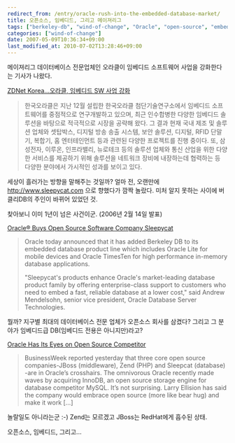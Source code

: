 ```yaml
---
redirect_from: /entry/oracle-rush-into-the-embedded-database-market/
title: 오픈소스, 임베디드, 그리고 메이져리그
tags: ["berkeley-db", "wind-of-change", "Oracle", "open-source", "embedded", "news"]
categories: ["wind-of-change"]
date: 2007-05-09T10:36:34+09:00
last_modified_at: 2010-07-02T13:28:46+09:00
---
```

메이져리그 데이터베이스 전문업체인 오라클이 임베디드 소프트웨어 사업을
강화한다는 기사가 나왔다.

[ZDNet Korea...오라클, 임베디드 SW 사업 강화](http://www.zdnet.co.kr/news/spotnews/enterprise/etc/0,39040034,39157411,00.htm)

> 한국오라클은 지난 12월 설립한 한국오라클 첨단기술연구소에서 임베디드
> 소프트웨어를 중점적으로 연구개발하고 있으며, 최근 인수합병한 다양한
> 임베디드 솔루션을 바탕으로 적극적으로 시장을 공략해 왔다. 그 결과 현재
> 국내 제조 및 솔루션 업체와 셋탑박스, 디지털 방송 송출 시스템, 보안
> 솔루션, 디지털, RFID 단말기, 복합기, 홈 엔터테인먼트 등과 관련된 다양한
> 프로젝트를 진행 중이다. 또, 삼성전자, 이루온, 인프라밸리, 뉴로테크 등의
> 솔루션 업체와 통신 산업을 위한 다양한 서비스를 제공하기 위해 솔루션을
> 네트워크 장비에 내장하는데 협력하는 등 다양한 분야에서 가시적인 성과를
> 보이고 있다.

세상이 흘러가는 방향을 말해주는 것일까? 얼마 전, 오랜만에
<http://www.sleepycat.com> 으로 향했다가 깜짝 놀랐다. 미처 알지 못하는
사이에 버클리DB의 주인이 바뀌어 있었던 것.

찾아보니 이미 1년이 넘은 사건이군. (2006년 2월 14일 발표)

[Oracle® Buys Open Source Software Company Sleepycat](http://www.oracle.com/corporate/press/2006_feb/sleepycat.html)

> Oracle today announced that it has added Berkeley DB to its embedded
> database product line which includes Oracle Lite for mobile devices
> and Oracle TimesTen for high performance in-memory database applications.
> 
> "Sleepycat's products enhance Oracle's market-leading database product
> family by offering enterprise-class support to customers who need to
> embed a fast, reliable database at a lower cost," said Andrew Mendelsohn,
> senior vice president, Oracle Database Server Technologies.

뭘까? 지구별 최대의 데이터베이스 전문 업체가 오픈소스 회사를 삼켰다?
그리고 그 분야가 임베디드급 DB(임베디드 전용은 아니지만)라고?

[Oracle Has Its Eyes on Open Source Competitor](http://itsafeature.com/oracle/)

> BusinessWeek reported yesterday that three core open source
> companies-JBoss (middleware), Zend (PHP) and Sleepcat (database) -are
> in Oracle’s crosshairs. The omnivorous Oracle recently made waves
> by acquiring InnoDB, an open source storage engine for database
> competitor MySQL. It’s not surprising. Larry Ellision has said the
> company would embrace open source (more like bear hug) and make it work […]

놀랄일도 아니라는군 :-) Zend는 모르겠고 JBoss는 RedHat에게 흡수된 상태.

오픈소스, 임베디드, 그리고...

